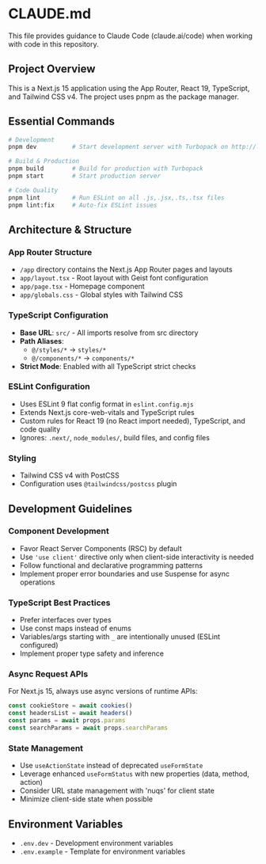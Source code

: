 # CLAUDE.md

This file provides guidance to Claude Code (claude.ai/code) when working with code in this repository.

## Project Overview

This is a Next.js 15 application using the App Router, React 19, TypeScript, and Tailwind CSS v4. The project uses pnpm as the package manager.

## Essential Commands

```bash
# Development
pnpm dev          # Start development server with Turbopack on http://localhost:3000

# Build & Production
pnpm build        # Build for production with Turbopack
pnpm start        # Start production server

# Code Quality
pnpm lint         # Run ESLint on all .js,.jsx,.ts,.tsx files
pnpm lint:fix     # Auto-fix ESLint issues
```

## Architecture & Structure

### App Router Structure
- `/app` directory contains the Next.js App Router pages and layouts
- `app/layout.tsx` - Root layout with Geist font configuration
- `app/page.tsx` - Homepage component
- `app/globals.css` - Global styles with Tailwind CSS

### TypeScript Configuration
- **Base URL**: `src/` - All imports resolve from src directory
- **Path Aliases**:
  - `@/styles/*` → `styles/*`
  - `@/components/*` → `components/*`
- **Strict Mode**: Enabled with all TypeScript strict checks

### ESLint Configuration
- Uses ESLint 9 flat config format in `eslint.config.mjs`
- Extends Next.js core-web-vitals and TypeScript rules
- Custom rules for React 19 (no React import needed), TypeScript, and code quality
- Ignores: `.next/`, `node_modules/`, build files, and config files

### Styling
- Tailwind CSS v4 with PostCSS
- Configuration uses `@tailwindcss/postcss` plugin

## Development Guidelines

### Component Development
- Favor React Server Components (RSC) by default
- Use `'use client'` directive only when client-side interactivity is needed
- Follow functional and declarative programming patterns
- Implement proper error boundaries and use Suspense for async operations

### TypeScript Best Practices
- Prefer interfaces over types
- Use const maps instead of enums
- Variables/args starting with `_` are intentionally unused (ESLint configured)
- Implement proper type safety and inference

### Async Request APIs
For Next.js 15, always use async versions of runtime APIs:
```typescript
const cookieStore = await cookies()
const headersList = await headers()
const params = await props.params
const searchParams = await props.searchParams
```

### State Management
- Use `useActionState` instead of deprecated `useFormState`
- Leverage enhanced `useFormStatus` with new properties (data, method, action)
- Consider URL state management with 'nuqs' for client state
- Minimize client-side state when possible

## Environment Variables
- `.env.dev` - Development environment variables
- `.env.example` - Template for environment variables